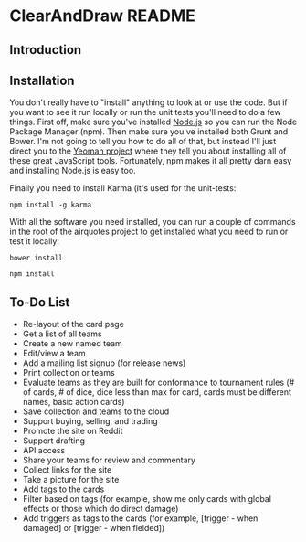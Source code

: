 # ClearAndDraw README

## Introduction



## Installation

You don't really have to "install" anything to look at or use the code. But if you want to see it run locally or run the unit tests you'll need to do a few things. First off, make sure you've installed [Node.js](http://nodejs.org) so you can run the Node Package Manager (npm). Then make sure you've installed both Grunt and Bower. I'm not going to tell you how to do all of that, but instead I'll just direct you to the [Yeoman project](http://yeoman.io) where they tell you about installing all of these great JavaScript tools. Fortunately, npm makes it all pretty darn easy and installing Node.js is easy too.

Finally you need to install Karma (it's used for the unit-tests:

`npm install -g karma`

With all the software you need installed, you can run a couple of commands in the root of the airquotes project to get installed what you need to run or test it locally:

`bower install`

`npm install`

## To-Do List

* Re-layout of the card page
* Get a list of all teams
* Create a new named team
* Edit/view a team
* Add a mailing list signup (for release news)
* Print collection or teams
* Evaluate teams as they are built for conformance to tournament rules (# of cards, # of dice, dice less than max for card, cards must be different names, basic action cards)
* Save collection and teams to the cloud
* Support buying, selling, and trading
* Promote the site on Reddit
* Support drafting
* API access
* Share your teams for review and commentary
* Collect links for the site
* Take a picture for the site
* Add tags to the cards
* Filter based on tags (for example, show me only cards with global effects or those which do direct damage)
* Add triggers as tags to the cards (for example, [trigger - when damaged] or [trigger - when fielded])
